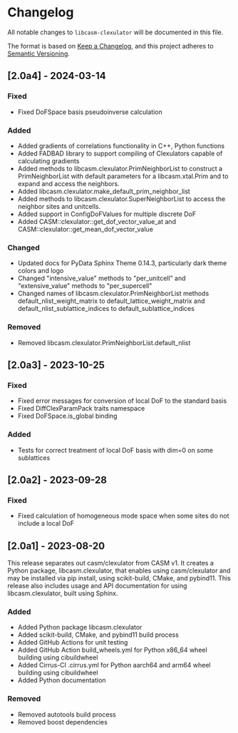 # Changelog

All notable changes to `libcasm-clexulator` will be documented in this file.

The format is based on [Keep a Changelog](https://keepachangelog.com/en/1.1.0/),
and this project adheres to [Semantic Versioning](https://semver.org/spec/v2.0.0.html).

## [2.0a4] - 2024-03-14

### Fixed

- Fixed DoFSpace basis pseudoinverse calculation

### Added

- Added gradients of correlations functionality in C++, Python functions
- Added FADBAD library to support compiling of Clexulators capable of calculating gradients 
- Added methods to libcasm.clexulator.PrimNeighborList to construct a PrimNeighborList with default parameters for a libcasm.xtal.Prim and to expand and access the neighbors.
- Added libcasm.clexulator.make_default_prim_neighbor_list
- Added methods to libcasm.clexulator.SuperNeighborList to access the neighbor sites and unitcells.
- Added support in ConfigDoFValues for multiple discrete DoF
- Added CASM::clexulator::get_dof_vector_value_at and CASM::clexulator::get_mean_dof_vector_value


### Changed

- Updated docs for PyData Sphinx Theme 0.14.3, particularly dark theme colors and logo
- Changed "intensive_value" methods to "per_unitcell" and "extensive_value" methods to "per_supercell"
- Changed names of libcasm.clexulator.PrimNeighborList methods default_nlist_weight_matrix to default_lattice_weight_matrix and default_nlist_sublattice_indices to default_sublattice_indices

### Removed

- Removed libcasm.clexulator.PrimNeighborList.default_nlist


## [2.0a3] - 2023-10-25

### Fixed

- Fixed error messages for conversion of local DoF to the standard basis
- Fixed DiffClexParamPack traits namespace
- Fixed DoFSpace.is_global binding

### Added

- Tests for correct treatment of local DoF basis with dim=0 on some sublattices


## [2.0a2] - 2023-09-28

### Fixed

- Fixed calculation of homogeneous mode space when some sites do not include a local DoF


## [2.0a1] - 2023-08-20

This release separates out casm/clexulator from CASM v1. It creates a Python package, libcasm.clexulator, that enables using casm/clexulator and may be installed via pip install, using scikit-build, CMake, and pybind11. This release also includes usage and API documentation for using libcasm.clexulator, built using Sphinx.

### Added

- Added Python package libcasm.clexulator
- Added scikit-build, CMake, and pybind11 build process
- Added GitHub Actions for unit testing
- Added GitHub Action build_wheels.yml for Python x86_64 wheel building using cibuildwheel
- Added Cirrus-CI .cirrus.yml for Python aarch64 and arm64 wheel building using cibuildwheel
- Added Python documentation

### Removed

- Removed autotools build process
- Removed boost dependencies
